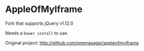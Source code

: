 AppleOfMyIframe
===============

Fork that supports jQuery v1.12.0

Needs a `bower install` to use.

Original project: http://github.com/premasagar/appleofmyiframe